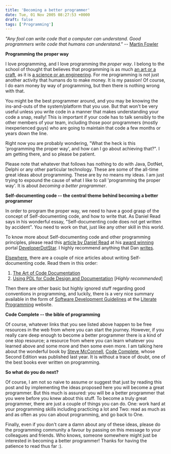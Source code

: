 ```yaml
---
title: 'Becoming a better programmer'
date: Tue, 01 Nov 2005 08:27:53 +0000
draft: false
tags: ['Programming']
---
```


_"Any fool can write code that a computer can understand. Good programmers write code that humans can understand." --_ [Martin Fowler](http://www.martinfowler.com/ "Protos' Musings - Homepage of Martin Fowler")

**Programming the proper way**

I love programming, and I love programming the _proper way_. I belong to the school of thought that believes that programming is as much [an art or a craft](http://www.developerdotstar.com/mag/bookreviews/bitner_craftsmanship.html "Protos' Musings - Review of "), as it is [a science or an engineering](http://www.sei.cmu.edu/sei-home.html "Protos' Musings - The Carnegie Mellon Software Engineering Institute (SEI)"). For me programming is not just another activity that humans do to make money. It is my passion! Of course, I do earn money by way of programming, but then there is nothing wrong with that.

You might be the best programmer around, and you may be knowing the ins-and-outs of the system/platform that you use. But that won't be very useful unless you write code in a manner that makes understanding your code a snap, really! This is important if your code has to talk sensibly to the other members of your team, including those poor programmers (mostly inexperienced guys) who are going to maintain that code a few months or years down the line.

Right now you are probably wondering, "What the heck is this 'programming the proper way', and how can I go about achieving that?". I am getting there, and so please be patient.

Please note that whatever that follows has nothing to do with Java, DotNet, Delphi or any other particular technology. These are some of the all-time great ideas about programming. These are by no means my ideas. I am just trying to expound the cause of what I like to call 'programming the proper way'. It is about _becoming a better programmer_.

**Self-documenting code -- the central theme behind becoming a better programmer**

In order to program the proper way, we need to have a good grasp of the concept of Self-documenting code, and how to write that. As Daniel Read says in his wonderful essay, "Self-documenting code does not get written by accident". You need to work on that, just like any other skill in this world.

To know more about Self-documenting code and other programming principles, please read this [article by Daniel Read](http://www.developerdotstar.com/mag/articles/read_princprog.html "Protos' Musings - Principled Programming by Daniel Read") at his [award winning](http://www.developerdotstar.com/community/node/151 "Protos' Musings - developer.* Wins Software Development Productivity Award") portal [DeveloperDotStar](http://www.developerdotstar.com/ "Protos' Musings - developer.* articles"). I highly recommend anything that Dan [writes](http://www.developerdotstar.com/community/blog/danielread "Protos' Musings - Daniel Read's blog").

[Elsewhere](http://www.gamedev.net/ "Protos' Musings - Gamedev.net"), there are a couple of nice articles about writing Self-documenting code. Read them in this order:

  

1.  [The Art of Code Documentation](http://www.gamedev.net/reference/articles/article1218.asp "Protos' Musings - Gamedev.net: The Art of Code Documentation")
2.  [Using PDL for Code Design and Documentation](http://www.gamedev.net/reference/articles/article1384.asp "Protos' Musings - Gamedev.net: Using PDL for Code Design and Documentation") \[_Highly recommended_\]

Then there are other basic but highly ignored stuff regarding good conventions in programming, and luckily, there is a very nice summary available in the form of [Software Development Guidelines](http://www.literateprogramming.com/sdg.pdf "Protos' Musings - Software Development Guidelines [pdf]") at the [Literate Programming](http://www.literateprogramming.com/ "Protos' Musings - Literate Programming homepage") website.

**Code Complete -- the bible of programming**

Of course, whatever links that you see listed above happen to be free resources in the web from where you can start the journey. However, if you really care deep enough to become a better programmer there is a kind of one stop resource; a resource from where you can learn whatever you learned above and some more and then some even more. I am talking here about the wonderful book by [Steve McConnell](http://www.stevemcconnell.com/ "Protos' Musings - Homepage of Steve McConnell"), [Code Complete](http://www.cc2e.com/ "Protos' Musings - Code Complete, Second Edition"), whose Second Edition was published last year. It is without a trace of doubt, one of the best books ever written on programming.

**So what do you do next?**

Of course, I am not so naive to assume or suggest that just by reading this post and by implementing the ideas proposed here you will become a great programmer. But this much is assured: you will be a better programmer that you were before you knew about this stuff. To become a truly great programmer, there are just a couple of things you can do. One: work hard at your programming skills including practicing a lot and Two: read as much as and as often as you can about programming, and go back to One. [](http://www.martinfowler.com/ "Protos' Musings - Homepage of Martin Fowler")

Finally, even if you don't care a damn about any of these ideas, please do the programming community a favour by passing on this message to your colleagues and friends. Who knows, someone somewhere might just be interested in becoming a better programmer! Thanks for having the patience to read thus far :).
